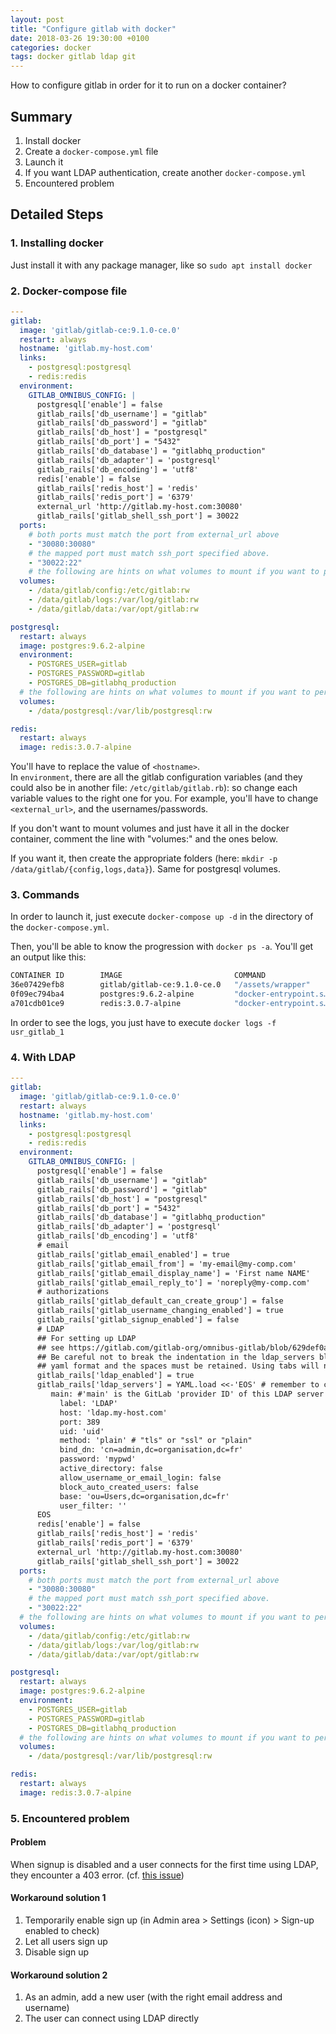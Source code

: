 ```yaml
---
layout: post
title: "Configure gitlab with docker"
date: 2018-03-26 19:30:00 +0100
categories: docker
tags: docker gitlab ldap git
---
```


How to configure gitlab in order for it to run on a docker container?

## Summary

1. Install docker
2. Create a ```docker-compose.yml``` file
3. Launch it
4. If you want LDAP authentication, create another ```docker-compose.yml```
5. Encountered problem

<!-- more -->
## Detailed Steps

### 1. Installing docker
Just install it with any package manager, like so ```sudo apt install docker```

### 2. Docker-compose file
```yaml
---
gitlab:
  image: 'gitlab/gitlab-ce:9.1.0-ce.0'
  restart: always
  hostname: 'gitlab.my-host.com'
  links:
    - postgresql:postgresql
    - redis:redis
  environment:
    GITLAB_OMNIBUS_CONFIG: |
      postgresql['enable'] = false
      gitlab_rails['db_username'] = "gitlab"
      gitlab_rails['db_password'] = "gitlab"
      gitlab_rails['db_host'] = "postgresql"
      gitlab_rails['db_port'] = "5432"
      gitlab_rails['db_database'] = "gitlabhq_production"
      gitlab_rails['db_adapter'] = 'postgresql'
      gitlab_rails['db_encoding'] = 'utf8'
      redis['enable'] = false
      gitlab_rails['redis_host'] = 'redis'
      gitlab_rails['redis_port'] = '6379'
      external_url 'http://gitlab.my-host.com:30080'
      gitlab_rails['gitlab_shell_ssh_port'] = 30022
  ports:
    # both ports must match the port from external_url above
    - "30080:30080"
    # the mapped port must match ssh_port specified above.
    - "30022:22"
    # the following are hints on what volumes to mount if you want to persist data
  volumes:
    - /data/gitlab/config:/etc/gitlab:rw
    - /data/gitlab/logs:/var/log/gitlab:rw
    - /data/gitlab/data:/var/opt/gitlab:rw

postgresql:
  restart: always
  image: postgres:9.6.2-alpine
  environment:
    - POSTGRES_USER=gitlab
    - POSTGRES_PASSWORD=gitlab
    - POSTGRES_DB=gitlabhq_production
  # the following are hints on what volumes to mount if you want to persist data
  volumes:
    - /data/postgresql:/var/lib/postgresql:rw

redis:
  restart: always
  image: redis:3.0.7-alpine
```

You'll have to replace the value of `<hostname>`.  
In `environment`, there are all the gitlab configuration variables (and they could also be in another file: `/etc/gitlab/gitlab.rb`): so change each variable values to the right one for you.
For example, you'll have to change `<external_url>`, and the usernames/passwords.

If you don't want to mount volumes and just have it all in the docker container, comment the line with "volumes:" and the ones below.

If you want it, then create the appropriate folders (here: ```mkdir -p /data/gitlab/{config,logs,data}```).
Same for postgresql volumes.
 
### 3. Commands
In order to launch it, just execute ```docker-compose up -d``` in the directory of the ```docker-compose.yml```.

Then, you'll be able to know the progression with ```docker ps -a```.
You'll get an output like this:

```bash
CONTAINER ID        IMAGE                         COMMAND                  CREATED             STATUS                  PORTS                                                              NAMES
36e07429efb8        gitlab/gitlab-ce:9.1.0-ce.0   "/assets/wrapper"        19 hours ago        Up 19 hours (healthy)   80/tcp, 443/tcp, 0.0.0.0:30080->30080/tcp, 0.0.0.0:30022->22/tcp   usr_gitlab_1
0f09ec794ba4        postgres:9.6.2-alpine         "docker-entrypoint.s…"   4 days ago          Up 19 hours             5432/tcp                                                           usr_postgresql_1
a701cdb01ce9        redis:3.0.7-alpine            "docker-entrypoint.s…"   4 days ago          Up 19 hours             6379/tcp                                                           usr_redis_1
```


In order to see the logs, you just have to execute ```docker logs -f usr_gitlab_1```



### 4. With LDAP

```yaml
---
gitlab:
  image: 'gitlab/gitlab-ce:9.1.0-ce.0'
  restart: always
  hostname: 'gitlab.my-host.com'
  links:
    - postgresql:postgresql
    - redis:redis
  environment:
    GITLAB_OMNIBUS_CONFIG: |
      postgresql['enable'] = false
      gitlab_rails['db_username'] = "gitlab"
      gitlab_rails['db_password'] = "gitlab"
      gitlab_rails['db_host'] = "postgresql"
      gitlab_rails['db_port'] = "5432"
      gitlab_rails['db_database'] = "gitlabhq_production"
      gitlab_rails['db_adapter'] = 'postgresql'
      gitlab_rails['db_encoding'] = 'utf8'
      # email
      gitlab_rails['gitlab_email_enabled'] = true
      gitlab_rails['gitlab_email_from'] = 'my-email@my-comp.com'
      gitlab_rails['gitlab_email_display_name'] = 'First name NAME'
      gitlab_rails['gitlab_email_reply_to'] = 'noreply@my-comp.com'
      # authorizations
      gitlab_rails['gitlab_default_can_create_group'] = false
      gitlab_rails['gitlab_username_changing_enabled'] = true
      gitlab_rails['gitlab_signup_enabled'] = false
      # LDAP
      ## For setting up LDAP
      ## see https://gitlab.com/gitlab-org/omnibus-gitlab/blob/629def0a7a26e7c2326566f0758d4a27857b52a3/README.md#setting-up-ldap-sign-in
      ## Be careful not to break the indentation in the ldap_servers block. It is in
      ## yaml format and the spaces must be retained. Using tabs will not work.
      gitlab_rails['ldap_enabled'] = true
      gitlab_rails['ldap_servers'] = YAML.load <<-'EOS' # remember to close this block with 'EOS' below
         main: #'main' is the GitLab 'provider ID' of this LDAP server
           label: 'LDAP'
           host: 'ldap.my-host.com'
           port: 389
           uid: 'uid'
           method: 'plain' # "tls" or "ssl" or "plain"
           bind_dn: 'cn=admin,dc=organisation,dc=fr'
           password: 'mypwd'
           active_directory: false
           allow_username_or_email_login: false
           block_auto_created_users: false
           base: 'ou=Users,dc=organisation,dc=fr'
           user_filter: ''
      EOS
      redis['enable'] = false
      gitlab_rails['redis_host'] = 'redis'
      gitlab_rails['redis_port'] = '6379'
      external_url 'http://gitlab.my-host.com:30080'
      gitlab_rails['gitlab_shell_ssh_port'] = 30022
  ports:
    # both ports must match the port from external_url above
    - "30080:30080"
    # the mapped port must match ssh_port specified above.
    - "30022:22"
  # the following are hints on what volumes to mount if you want to persist data
  volumes:
    - /data/gitlab/config:/etc/gitlab:rw
    - /data/gitlab/logs:/var/log/gitlab:rw
    - /data/gitlab/data:/var/opt/gitlab:rw

postgresql:
  restart: always
  image: postgres:9.6.2-alpine
  environment:
    - POSTGRES_USER=gitlab
    - POSTGRES_PASSWORD=gitlab
    - POSTGRES_DB=gitlabhq_production
  # the following are hints on what volumes to mount if you want to persist data
  volumes:
    - /data/postgresql:/var/lib/postgresql:rw

redis:
  restart: always
  image: redis:3.0.7-alpine

```

### 5. Encountered problem

#### Problem
When signup is disabled and a user connects for the first time using LDAP, they encounter a 403 error. (cf. [this issue](https://gitlab.com/gitlab-org/gitlab-ce/issues/31294))


#### Workaround solution 1

1. Temporarily enable sign up (in Admin area > Settings (icon) > Sign-up enabled to check)
2. Let all users sign up
3. Disable sign up 

#### Workaround solution 2

1. As an admin, add a new user (with the right email address and username)
2. The user can connect using LDAP directly
